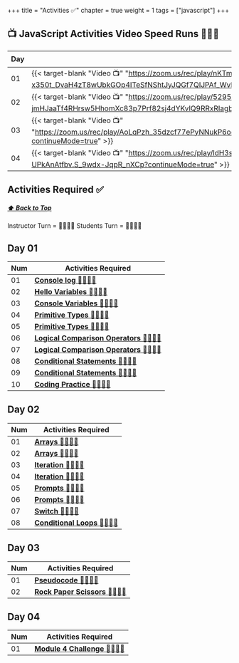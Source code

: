 +++
title = "Activities ✅"
chapter = true
weight = 1
tags = ["javascript"] 
+++

## 📺 JavaScript Activities Video Speed Runs 🏃‍♀️🏃
| Day | Mac 🍎 | Duration    | Window 🖼️ | Duration |
| ------  | ------ | ----------- |---------  | --------- |
| 01 | {{< target-blank "Video 📺" "https://zoom.us/rec/play/nKTmNXhBR7kPeIgVdc_PK-x350t_DvaH4zT8wUbkGOp4ITeSfNShtJyJQGf7QIJPAf_WvLn89HFBxciU.H8ncU3oXWSshe9aF?continueMode=true" >}}  |  01:19:59  ⏲️ |  {{< target-blank "Video 📺" "https://zoom.us/rec/play/nKTmNXhBR7kPeIgVdc_PK-x350t_DvaH4zT8wUbkGOp4ITeSfNShtJyJQGf7QIJPAf_WvLn89HFBxciU.H8ncU3oXWSshe9aF?continueMode=true" >}}  |  01:19:59 ⏲️ |
| 02 | {{< target-blank "Video 📺" "https://zoom.us/rec/play/5295-jmHJaaTf4RHrsw5HhomXc83p7Prf82sj4dYKvlQ9RRxRIagbOcDmoSvCyfGmgO5B7lPNXeZAicG.sVGVYKlg0vl6_F3i?continueMode=true" >}}  |  00:49:14  ⏲️ |  {{< target-blank "Video 📺" "https://zoom.us/rec/play/5295-jmHJaaTf4RHrsw5HhomXc83p7Prf82sj4dYKvlQ9RRxRIagbOcDmoSvCyfGmgO5B7lPNXeZAicG.sVGVYKlg0vl6_F3i?continueMode=true" >}}  |  00:49:14 ⏲️ |
| 03 | {{< target-blank "Video 📺" "https://zoom.us/rec/play/AoLqPzh_35dzcf77ePyNNukP6odw9PEreQjakuo2VK48Z5o817psqly7kaIWqUnSBUHJRynYsz8LYfmm.kFI5C1x6hQfF7zeT?continueMode=true" >}}  |  00:30:41  ⏲️ |  {{< target-blank "Video 📺" "https://zoom.us/rec/play/AoLqPzh_35dzcf77ePyNNukP6odw9PEreQjakuo2VK48Z5o817psqly7kaIWqUnSBUHJRynYsz8LYfmm.kFI5C1x6hQfF7zeT?continueMode=true" >}}  |  00:30:41 ⏲️ |
| 04 | {{< target-blank "Video 📺" "https://zoom.us/rec/play/ldH3sFzLh9tJ1jLiegeY0CvHbpivIQrvIlTuj4f17K4Q8LfenGRHMw434yRs-W_pMhiwY-UPkAnAtfbv.S_9wdx-JqpR_nXCp?continueMode=true" >}}  |  00:36:18  ⏲️ |  {{< target-blank "Video 📺" "https://zoom.us/rec/play/ldH3sFzLh9tJ1jLiegeY0CvHbpivIQrvIlTuj4f17K4Q8LfenGRHMw434yRs-W_pMhiwY-UPkAnAtfbv.S_9wdx-JqpR_nXCp?continueMode=true" >}}  |  00:36:18 ⏲️ |


## Activities Required ✅
#####  [ ⬆️ Back to Top](#javascript-activities-video-speed-runs)
Instructor Turn = 👩‍🏫🧑‍🏫
Students Turn = 👩‍🎓👨‍🎓


## Day 01
| Num | Activities Required                                          |
| --- | ------------------------------------------------------------ | 
| 01  | **[Console log 👩‍🏫🧑‍🏫](./day-01/01-script-console-log)**   |
| 02  | **[Hello Variables 👩‍🏫🧑‍🏫](./day-01/02-hello-variables)**   |
| 03  | **[Console Variables 👩‍🎓👨‍🎓](./day-01/03-console-variables)**   |
| 04  | **[Primitive Types 👩‍🏫🧑‍🏫](./day-01/04-primitive-types)**   |
| 05  | **[Primitive Types 👩‍🎓👨‍🎓](./day-01/05-primitive-types)**   |
| 06  | **[Logical Comparison Operators 👩‍🏫🧑‍🏫](./day-01/06-logical-comparison-operators)**   |
| 07  | **[Logical Comparison Operators 👩‍🎓👨‍🎓](./day-01/07-logical-comparison-operators)**   |
| 08  | **[Conditional Statements 👩‍🏫🧑‍🏫](./day-01/08-conditional-statements)**   |
| 09  | **[Conditional Statements 👩‍🎓👨‍🎓](./day-01/09-conditional-statements)**   |
| 10  | **[Coding Practice 👩‍🎓👨‍🎓](./day-01/10-coding-practice)**   |




## Day 02
| Num | Activities Required                                          |
| --- | ------------------------------------------------------------ | 
| 01  | **[Arrays 👩‍🏫🧑‍🏫](./day-02/01-arrays)**   |
| 02  | **[Arrays 👩‍🎓👨‍🎓](./day-02/02-arrays)**   |
| 03  | **[Iteration 👩‍🏫🧑‍🏫](./day-02/03-iteration)**   |
| 04  | **[Iteration 👩‍🎓👨‍🎓](./day-02/04-iteration)**   |
| 05  | **[Prompts 👩‍🏫🧑‍🏫](./day-02/05-prompts)**   |
| 06  | **[Prompts 👩‍🎓👨‍🎓](./day-02/06-prompts)**   |
| 07  | **[Switch 👩‍🎓👨‍🎓](./day-02/07-switch)**   |
| 08  | **[Conditional Loops 👩‍🎓👨‍🎓](./day-02/08-conditional-loops)**   |
                  

## Day 03
| Num | Activities Required                                          |
| --- | ------------------------------------------------------------ | 
| 01  | **[Pseudocode 👩‍🎓👨‍🎓](./day-03/01-pseudocode)**   |
| 02  | **[Rock Paper Scissors 👩‍🎓👨‍🎓](./day-03/02-rps)**   |




## Day 04 
| Num | Activities Required                                          |
| --- | ------------------------------------------------------------ | 
| 01  | **[Module 4 Challenge 👩‍🎓👨‍🎓](./day-04/challenge)**   |

